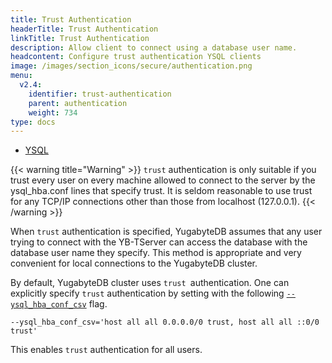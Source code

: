 ```yaml
---
title: Trust Authentication
headerTitle: Trust Authentication
linkTitle: Trust Authentication
description: Allow client to connect using a database user name.
headcontent: Configure trust authentication YSQL clients
image: /images/section_icons/secure/authentication.png
menu:
  v2.4:
    identifier: trust-authentication
    parent: authentication
    weight: 734
type: docs
---
```


<ul class="nav nav-tabs-alt nav-tabs-yb">
  <li >
    <a href="/preview/secure/authentication/ysql-authentication" class="nav-link active">
      <i class="icon-postgres" aria-hidden="true"></i>
      YSQL
    </a>
  </li>
</ul>

{{< warning title="Warning" >}}
`trust` authentication is only suitable if you trust every user on every machine allowed to connect to the server by the ysql_hba.conf lines that specify trust. It is seldom reasonable to use trust for any TCP/IP connections other than those from localhost (127.0.0.1).
{{< /warning >}}

When `trust` authentication is specified, YugabyteDB assumes that any user trying to connect with the YB-TServer can access the database with the database user name they specify. This method is appropriate and very convenient for local connections to the YugabyteDB cluster.

By default, YugabyteDB cluster uses `trust `authentication. One can explicitly specify `trust` authentication by
setting with the following <code>[--ysql_hba_conf_csv](/preview/reference/configuration/yb-tserver/#ysql-hba-conf-csv)</code> flag.


```
--ysql_hba_conf_csv='host all all 0.0.0.0/0 trust, host all all ::0/0 trust'
```

This enables `trust` authentication for all users.
